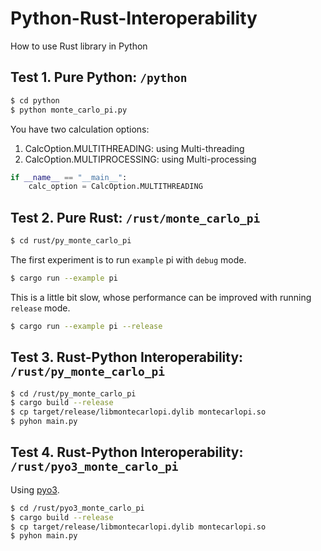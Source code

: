 # Python-Rust-Interoperability
How to use Rust library in Python

## Test 1. Pure Python: `/python`

```bash
$ cd python
$ python monte_carlo_pi.py
```

You have two calculation options:
1. CalcOption.MULTITHREADING: using Multi-threading
2. CalcOption.MULTIPROCESSING: using Multi-processing

```python
if __name__ == "__main__":
    calc_option = CalcOption.MULTITHREADING
```

## Test 2. Pure Rust: `/rust/monte_carlo_pi`

```bash
$ cd rust/py_monte_carlo_pi
```

The first experiment is to run `example` pi with `debug` mode.

```bash
$ cargo run --example pi
```

This is a little bit slow, whose performance can be improved with running `release` mode.

```bash
$ cargo run --example pi --release
```

## Test 3. Rust-Python Interoperability: `/rust/py_monte_carlo_pi`

```bash
$ cd /rust/py_monte_carlo_pi
$ cargo build --release
$ cp target/release/libmontecarlopi.dylib montecarlopi.so
$ pyhon main.py
```

## Test 4. Rust-Python Interoperability: `/rust/pyo3_monte_carlo_pi`

Using [pyo3](https://pyo3.rs/v0.17.3/).

```bash
$ cd /rust/pyo3_monte_carlo_pi
$ cargo build --release
$ cp target/release/libmontecarlopi.dylib montecarlopi.so
$ pyhon main.py
```

